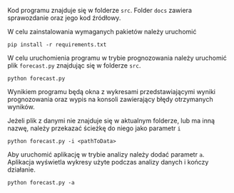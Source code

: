 Kod programu znajduje się w folderze `src`. Folder `docs` zawiera sprawozdanie oraz jego kod źródłowy.

W celu zainstalowania wymaganych pakietów należy uruchomić

```CMD
pip install -r requirements.txt
```

W celu uruchomienia programu w trybie prognozowania należy uruchomić plik `forecast.py` znajdując się w folderze `src`.

```CMD
python forecast.py
```

Wynikiem programu będą okna z wykresami przedstawiającymi wyniki prognozowania oraz wypis na konsoli zawierający błędy otrzymanych wyników.

Jeżeli plik z danymi nie znajduje się w aktualnym folderze, lub ma inną nazwę, należy przekazać ścieżkę do niego jako parametr `i`

```CMD
python forecast.py -i <pathToData>
```

Aby uruchomić aplikację w trybie analizy należy dodać parametr `a`. Aplikacja wyświetla wykresy użyte podczas analizy danych i kończy działanie.

```CMD
python forecast.py -a
```
